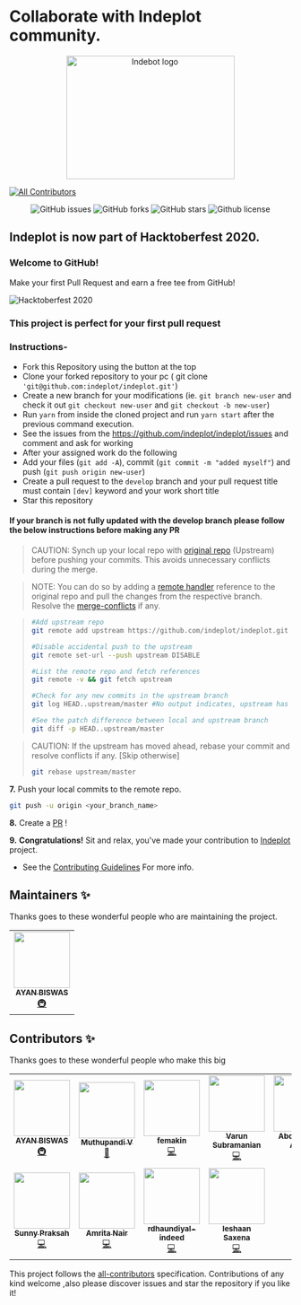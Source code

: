 # Collaborate with Indeplot community.


<p align="center">
<img src='src/Assets/Images/logo.png' width="300px" height="220" align="centre" alt="Indebot logo"/>
</p>


<!-- ALL-CONTRIBUTORS-BADGE:START - Do not remove or modify this section -->
[![All Contributors](https://img.shields.io/badge/all_contributors-10-orange.svg?style=flat-square)](#contributors-)
<!-- ALL-CONTRIBUTORS-BADGE:END -->

<p align="center">
   <img alt="GitHub issues" src="https://img.shields.io/github/issues/indeplot/indeplot"></a>
   <img alt="GitHub forks" src="https://img.shields.io/github/forks/indeplot/indeplot"></a>
   <img alt="GitHub stars" src="https://img.shields.io/github/stars/indeplot/indeplot"></a>
   <img alt="Github license" src="https://img.shields.io/github/license/indeplot/indeplot"></a>
</p>

## Indeplot is now part of Hacktoberfest 2020.

### Welcome to GitHub!
Make your first Pull Request and earn a free tee from GitHub!

![Hacktoberfest 2020](hacktoberfest2020.png)

### This project is perfect for your first pull request

### Instructions-

- Fork this Repository using the button at the top
- Clone your forked repository to your pc ( git clone ```'git@github.com:indeplot/indeplot.git'```)
- Create a new branch for your modifications (ie. `git branch new-user` and check it out `git checkout new-user` and `git checkout -b new-user`)
- Run ```yarn``` from inside the cloned project and run ```yarn start``` after the previous command execution.
- See the issues from the https://github.com/indeplot/indeplot/issues and comment and ask for   working
- After your assigned work do the following
- Add your files (`git add -A`), commit (`git commit -m "added myself"`) and push (`git push origin new-user`)
- Create a pull request to the `develop` branch and your pull request title must contain `[dev]` keyword and your work short title
- Star this repository

#### If your branch is not fully updated with the develop branch please follow the below instructions before making any PR

>CAUTION: Synch up your local repo with [original repo](https://github.com/indeplot/indeplot) (Upstream) before pushing your commits.
>This avoids unnecessary conflicts during the merge.

>NOTE: You can do so by adding a [remote handler](https://www.atlassian.com/de/git/tutorials/syncing) reference to the original repo and pull the changes from the respective branch.
>Resolve the [merge-conflicts](https://www.atlassian.com/de/git/tutorials/using-branches/merge-conflicts) if any.


>```bash
>#Add upstream repo
>git remote add upstream https://github.com/indeplot/indeplot.git
>
>#Disable accidental push to the upstream
>git remote set-url --push upstream DISABLE
>
>#List the remote repo and fetch references
>git remote -v && git fetch upstream
>
>#Check for any new commits in the upstream branch
>git log HEAD..upstream/master #No output indicates, upstream has not moved ahead
>
>#See the patch difference between local and upstream branch
>git diff -p HEAD..upstream/master
>
>```

>CAUTION: If the upstream has moved ahead, rebase your commit and resolve conflicts if any. [Skip otherwise]
>```bash
>git rebase upstream/master
>```
>

**7.** Push your local commits to the remote repo.

```bash
git push -u origin <your_branch_name>
```

**8.** Create a [PR](https://help.github.com/en/github/collaborating-with-issues-and-pull-requests/creating-a-pull-request) !

**9.** **Congratulations!** Sit and relax, you've made your contribution to [Indeplot](https://github.com/indeplot/indeplot) project.


* See the [Contributing Guidelines](https://github.com/indeplot/indeplot/blob/master/CONTRIBUTING.md) For more info.

## Maintainers ✨

Thanks goes to these wonderful people who are maintaining the project.

<table>
  <tr>
    <td align="center"><a href="https://github.com/ayan-biswas0412"><img src="https://avatars1.githubusercontent.com/u/52851184?v=4" width="100px;" alt=""/><br /><sub><b>AYAN BISWAS</b></sub></a><br /><a href="#infra-ayan-biswas0412" title="Infrastructure (Hosting, Build-Tools, etc)">🚇</a></td>
  </tr>
</table>


## Contributors ✨

Thanks goes to these wonderful people who make this big

<!-- ALL-CONTRIBUTORS-LIST:START - Do not remove or modify this section -->
<!-- prettier-ignore-start -->
<!-- markdownlint-disable -->
<table>
  <tr>
    <td align="center"><a href="https://github.com/ayan-biswas0412"><img src="https://avatars1.githubusercontent.com/u/52851184?v=4" width="100px;" alt=""/><br /><sub><b>AYAN BISWAS</b></sub></a><br /><a href="#infra-ayan-biswas0412" title="Infrastructure (Hosting, Build-Tools, etc)">🚇</a></td>
    <td align="center"><a href="https://dribbble.com/pearlpandz"><img src="https://avatars2.githubusercontent.com/u/12746886?v=4" width="100px;" alt=""/><br /><sub><b>Muthupandi V</b></sub></a><br /><a href="#design-pearlpandz" title="Design">🎨</a></td>
    <td align="center"><a href="https://github.com/femakin"><img src="https://avatars3.githubusercontent.com/u/46872764?v=4" width="100px;" alt=""/><br /><sub><b>femakin</b></sub></a><br /><a href="https://github.com/indeplot/indeplot/commits?author=femakin" title="Code">💻</a></td>
    <td align="center"><a href="https://github.com/varunpappu"><img src="https://avatars1.githubusercontent.com/u/10454067?v=4" width="100px;" alt=""/><br /><sub><b>Varun Subramanian</b></sub></a><br /><a href="https://github.com/indeplot/indeplot/commits?author=varunpappu" title="Code">💻</a></td>
    <td align="center"><a href="https://github.com/abdulsamad"><img src="https://avatars0.githubusercontent.com/u/38286890?v=4" width="100px;" alt=""/><br /><sub><b>AbdulSamad Ansari</b></sub></a><br /><a href="https://github.com/indeplot/indeplot/commits?author=abdulsamad" title="Code">💻</a></td>
    <td align="center"><a href="https://github.com/MissyM2"><img src="https://avatars0.githubusercontent.com/u/34319929?v=4" width="100px;" alt=""/><br /><sub><b>MissyM2</b></sub></a><br /><a href="https://github.com/indeplot/indeplot/commits?author=MissyM2" title="Code">💻</a></td>
    <td align="center"><a href="https://github.com/ankit-rawani"><img src="https://avatars3.githubusercontent.com/u/58520092?v=4" width="100px;" alt=""/><br /><sub><b>Ankit Rawani</b></sub></a><br /><a href="https://github.com/indeplot/indeplot/commits?author=ankit-rawani" title="Code">💻</a></td>
  </tr>
  <tr>
    <td align="center"><a href="https://suprdev.netlify.app"><img src="https://avatars0.githubusercontent.com/u/38065786?v=4" width="100px;" alt=""/><br /><sub><b>Sunny Praksah</b></sub></a><br /><a href="https://github.com/indeplot/indeplot/commits?author=sprakash57" title="Code">💻</a></td>
    <td align="center"><a href="http://theamritanair.github.io"><img src="https://avatars3.githubusercontent.com/u/38832512?v=4" width="100px;" alt=""/><br /><sub><b>Amrita Nair</b></sub></a><br /><a href="https://github.com/indeplot/indeplot/commits?author=theamritanair" title="Code">💻</a></td>
    <td align="center"><a href="https://github.com/rdhaundiyal-indeed"><img src="https://avatars2.githubusercontent.com/u/40640586?v=4" width="100px;" alt=""/><br /><sub><b>rdhaundiyal-indeed</b></sub></a><br /><a href="https://github.com/indeplot/indeplot/commits?author=rdhaundiyal-indeed" title="Code">💻</a></td>
    <td align="center"><a href="http://ieshaan12.github.io"><img src="https://avatars2.githubusercontent.com/u/31623825?v=4" width="100px;" alt=""/><br /><sub><b>Ieshaan Saxena</b></sub></a><br /><a href="https://github.com/indeplot/indeplot/commits?author=ieshaan12" title="Code">💻</a></td>
  </tr>
</table>

<!-- markdownlint-enable -->
<!-- prettier-ignore-end -->
<!-- ALL-CONTRIBUTORS-LIST:END -->

This project follows the [all-contributors](https://github.com/all-contributors/all-contributors) specification. Contributions of any kind welcome ,also please discover issues and star the repository if you like it!


